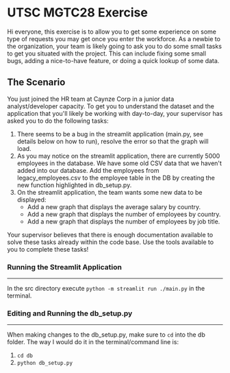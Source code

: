 # UTSC MGTC28 Exercise

Hi everyone, this exercise is to allow you to get some experience on some type of requests you may get once you enter the workforce. As a newbie to the organization, your team is likely going to ask you to do some small tasks to get you situated with the project. This can include fixing some small bugs, adding a nice-to-have feature, or doing a quick lookup of some data.

## The Scenario

You just joined the HR team at Caynze Corp in a junior data analyst/developer capacity. To get you to understand the dataset and the application that you'll likely be working with day-to-day, your supervisor has asked you to do the following tasks:

1. There seems to be a bug in the streamlit application (main.py, see details below on how to run), resolve the error so that the graph will load.
2. As you may notice on the streamlit application, there are currently 5000 employees in the database. We have some old CSV data that we haven't added into our database. Add the employees from legacy_employees.csv to the employee table in the DB by creating the new function highlighted in db_setup.py.
3. On the streamlit application, the team wants some new data to be displayed:
   - Add a new graph that displays the average salary by country.
   - Add a new graph that displays the number of employees by country.
   - Add a new graph that displays the number of employees by job title.

Your supervisor believes that there is enough documentation available to solve these tasks already within the code base. Use the tools available to you to complete these tasks!

### Running the Streamlit Application

---

In the src directory execute `python -m streamlit run ./main.py` in the terminal.

### Editing and Running the db_setup.py

---

When making changes to the db_setup.py, make sure to `cd` into the db folder.
The way I would do it in the terminal/command line is:

1. `cd db`
2. `python db_setup.py`
